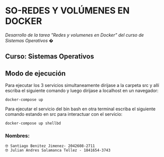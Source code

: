 # SO-REDES Y VOLÚMENES EN DOCKER
_Desarrollo de la tarea "Redes y volumenes en Docker" del curso de Sistemas Operativos_
�
## Curso: Sistemas Operativos <br />

## Modo de ejecución
Para ejecutar los 3 servicios simultaneamente dirijase a la carpeta src y allí escriba el siguiente comando y luego dirijase a localhost en un navegador: 
```
docker-compose up 
```
Para ejecutar el servicio del bin bash en otra terminal escriba el siguiente comando estando en src para interactuar con el servicio: 
```
docker-compose up shellbd
```
### Nombres: <br />
```
🤓 Santiago Benitez Jimenez- 2042608-2711
🤓 Julian Andres Salamanca Tellez - 1841654-3743 
```
